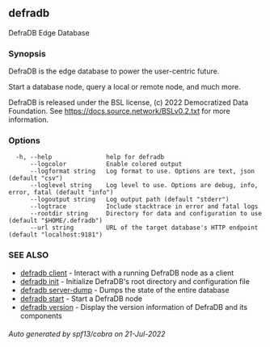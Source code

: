 ## defradb

DefraDB Edge Database

### Synopsis

DefraDB is the edge database to power the user-centric future.

Start a database node, query a local or remote node, and much more.

DefraDB is released under the BSL license, (c) 2022 Democratized Data Foundation.
See https://docs.source.network/BSLv0.2.txt for more information.


### Options

```
  -h, --help               help for defradb
      --logcolor           Enable colored output
      --logformat string   Log format to use. Options are text, json (default "csv")
      --loglevel string    Log level to use. Options are debug, info, error, fatal (default "info")
      --logoutput string   Log output path (default "stderr")
      --logtrace           Include stacktrace in error and fatal logs
      --rootdir string     Directory for data and configuration to use (default "$HOME/.defradb")
      --url string         URL of the target database's HTTP endpoint (default "localhost:9181")
```

### SEE ALSO

* [defradb client](defradb_client.md)	 - Interact with a running DefraDB node as a client
* [defradb init](defradb_init.md)	 - Initialize DefraDB's root directory and configuration file
* [defradb server-dump](defradb_server-dump.md)	 - Dumps the state of the entire database
* [defradb start](defradb_start.md)	 - Start a DefraDB node 
* [defradb version](defradb_version.md)	 - Display the version information of DefraDB and its components

###### Auto generated by spf13/cobra on 21-Jul-2022
